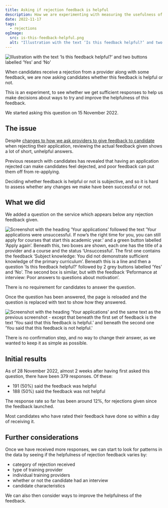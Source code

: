 ```yaml
---
title: Asking if rejection feedback is helpful
description: How we are experimenting with measuring the usefulness of rejection feedback.
date: 2022-11-17
tags:
  - rejections
ogImage:
  src: is-this-feedback-helpful.png
  alt: "Illustration with the text ‘Is this feedback helpful?’ and two buttons labelled ‘Yes’ and ‘No'"
---
```


![Illustration with the text ‘Is this feedback helpful?’ and two buttons labelled ‘Yes’ and ‘No'](is-this-feedback-helpful.png)

When candidates receive a rejection from a provider along with some feedback, we are now asking candidates whether this feedback is helpful or not.

This is an experiment, to see whether we get sufficient responses to help us make decisions about ways to try and improve the helpfulness of this feedback.

We started asking this question on  15 November 2022.

## The issue

Despite [changes to how we ask providers to give feedback to candidate](/manage-teacher-training-applications/reasons-for-rejection-iteration-6/) when rejecting their application, reviewing the actual feedback given shows a lot of short, unhelpful answers.

Previous research with candidates has revealed that having an application rejected can make candidates feel dejected, and poor feedback can put them off from re-applying.

Deciding whether feedback is helpful or not is subjective, and so it is hard to assess whether any changes we make have been successful or not.

## What we did

We added a question on the service which appears below any rejection feedback given.

![Screenshot with the heading ‘Your applications’ followed the text ‘Your applications were unsuccessful. If now’s the right time for you, you can still apply for courses that start this academic year.’ and a green button labelled ‘Apply again’. Beneath this, two boxes are shown, each one has the title of a provider and a course and the status ‘Unsuccessful’. The first one contains the feedback ‘Subject knowledge: You did not demonstrate sufficient knowledge of the primary curriculum’. Beneath this is a line and then a question ‘Is this feedback helpful?’ followed by 2 grey buttons labelled ‘Yes’ and ‘No’. The second box is similar, but with the feedback ‘Peformance at interview: Poor answers to questions about motivation’.](feedback-question.png)

There is no requirement for candidates to answer the question.

Once the question has been answered, the page is reloaded and the question is replaced with text to show how they answered.

![Screenshot with the heading ‘Your applications’ and the same text as the previous screenshot - except that beneath the first set of feedback is the text ‘You said that this feedback is helpful.’ and beneath the second one ‘You said that this feedback is not helpful.'](feedback-given.png)

There is no confirmation step, and no way to change their answer, as we wanted to keep it as simple as possible.

## Initial results

As of 28 November 2022, almost 2 weeks after having first asked this question, there have been 379 responses. Of these:

- 191 (50%) said the feedback was helpful
- 188 (50%) said the feedback was not helpful

The response rate so far has been around 12%, for rejections given since the feedback launched.

Most candidates who have rated their feedback have done so within a day of receiving it.

## Further considerations

Once we have received more responses, we can start to look for patterns in the data by seeing if the helpfulness of rejection feedback varies by:

- category of rejection received
- type of training provider
- individual training providers
- whether or not the candidate had an interview
- candidate characteristics

We can also then consider ways to improve the helpfulness of the feedback.
